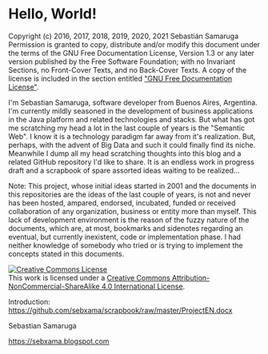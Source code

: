 # Hello, World!

Copyright (c)  2016, 2017, 2018, 2019, 2020, 2021 Sebastián Samaruga
Permission is granted to copy, distribute and/or modify this document
under the terms of the GNU Free Documentation License, Version 1.3
or any later version published by the Free Software Foundation;
with no Invariant Sections, no Front-Cover Texts, and no Back-Cover Texts.
A copy of the license is included in the section entitled ["GNU Free Documentation License"](https://github.com/sebxama/scrapbook/raw/master/LICENSE).

I'm Sebastian Samaruga, software developer from Buenos Aires, Argentina. I'm currently mildly seasoned in the development of business applications in the Java platform and related technologies and stacks.
But what has got me scratching my head a lot in the last couple of years is the "Semantic Web". I know it is a technology paradigm far away from it's realization. But, perhaps, with the advent of Big Data and such it could finally find its niche.
Meanwhile I dump all my head scratching thoughts into this blog and a related GitHub repository I'd like to share. It is an endless work in progress draft and a scrapbook of spare assorted ideas waiting to be realized...

Note: This project, whose initial ideas started in 2001 and the documents in this repositories are the ideas of the last couple of years, is not and never has been hosted, ampared, endorsed, incubated, funded or received collaboration of any organization, business or entity more than myself. This lack of development environment is the reason of the fuzzy nature of the documents, which are, at most, bookmarks and sidenotes regarding an eventual, but currently inexistent, code or implementation phase. I had neither knowledge of somebody who tried or is trying to implement the concepts stated in this documents.

<a rel="license" href="http://creativecommons.org/licenses/by-nc-sa/4.0/"><img alt="Creative Commons License" style="border-width:0" src="https://i.creativecommons.org/l/by-nc-sa/4.0/88x31.png" /></a><br />This work is licensed under a <a rel="license" href="http://creativecommons.org/licenses/by-nc-sa/4.0/">Creative Commons Attribution-NonCommercial-ShareAlike 4.0 International License</a>.

Introduction:
https://github.com/sebxama/scrapbook/raw/master/ProjectEN.docx

Sebastian Samaruga

https://sebxama.blogspot.com
